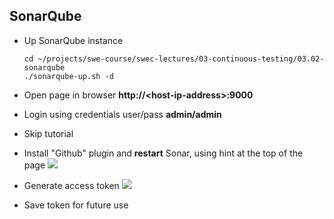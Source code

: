 
## SonarQube
* Up SonarQube instance
  ```
  cd ~/projects/swe-course/swec-lectures/03-continuous-testing/03.02-sonarqube
  ./sonarqube-up.sh -d
  ```
* Open page in browser **http://\<host-ip-address\>:9000**
* Login using credentials user/pass **admin/admin**
* Skip tutorial

* Install "Github" plugin and **restart** Sonar, using hint at the top of the page
  ![](https://github.com/swe-course/swec-lectures/raw/master/imgs/sonar-01.png)

* Generate access token
  ![](https://github.com/swe-course/swec-lectures/raw/master/imgs/sonar-02.png)

* Save token for future use
